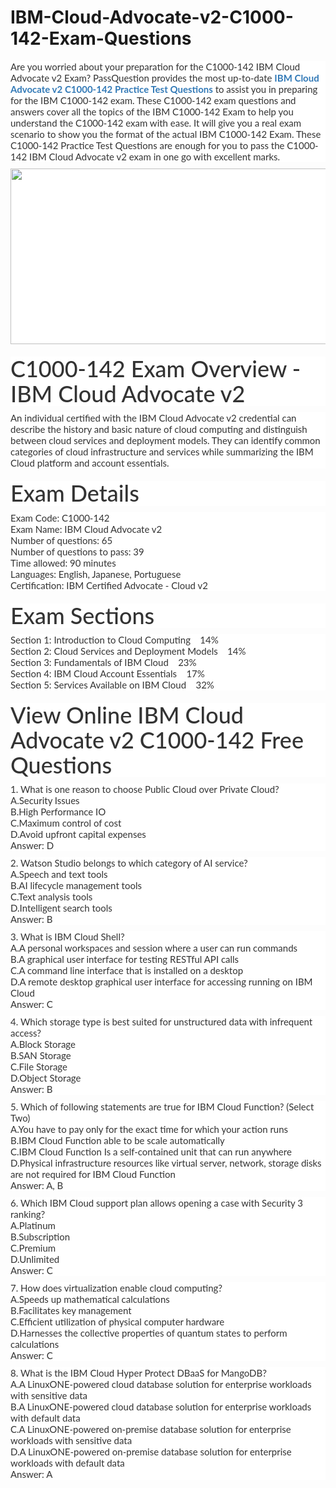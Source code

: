 # IBM-Cloud-Advocate-v2-C1000-142-Exam-Questions
<p>
	<span style="font-size:12px;font-weight:normal;">
	<p style="box-sizing:border-box;margin-top:0px;margin-bottom:10px;color:#333333;font-family:Lato;font-size:15px;white-space:normal;background-color:#FFFFFF;">
		Are you worried about your preparation for the C1000-142 IBM Cloud Advocate v2 Exam? PassQuestion provides the most up-to-date&nbsp;<span style="box-sizing:border-box;font-weight:700;"><a href="https://www.passquestion.com/c1000-142.html" style="box-sizing:border-box;background-color:transparent;color:#337AB7;text-decoration-line:none;">IBM Cloud Advocate v2 C1000-142 Practice Test Questions</a></span>&nbsp;to assist you in preparing for the IBM C1000-142 exam. These C1000-142 exam questions and answers cover all the topics of the IBM C1000-142 Exam to help you understand the C1000-142 exam with ease. It will give you a real exam scenario to show you the format of the actual IBM C1000-142 Exam. These C1000-142 Practice Test Questions are enough for you to pass the C1000-142 IBM Cloud Advocate v2 exam in one go with excellent marks.&nbsp;
	</p>
	<p style="box-sizing:border-box;margin-top:0px;margin-bottom:10px;color:#333333;font-family:Lato;font-size:15px;white-space:normal;background-color:#FFFFFF;">
		<img alt="" src="https://www.passquestion.com/uploads/pqcom/images/20221203/5140e0c50944bcbab650ee868277a69b.png" style="box-sizing:border-box;vertical-align:middle;max-width:100%;height:281px;width:600px;" />
	</p>
	<h1 style="box-sizing:border-box;margin:20px 0px 10px;font-size:36px;font-family:Lato;font-weight:500;line-height:1.1;color:#333333;white-space:normal;background-color:#FFFFFF;">
		C1000-142 Exam Overview - IBM Cloud Advocate v2
	</h1>
	<p style="box-sizing:border-box;margin-top:0px;margin-bottom:10px;color:#333333;font-family:Lato;font-size:15px;white-space:normal;background-color:#FFFFFF;">
		An individual certified with the IBM Cloud Advocate v2 credential can describe the history and basic nature of cloud computing and distinguish between cloud services and deployment models. They can identify common categories of cloud infrastructure and services while summarizing the IBM Cloud platform and account essentials.
	</p>
	<h1 style="box-sizing:border-box;margin:20px 0px 10px;font-size:36px;font-family:Lato;font-weight:500;line-height:1.1;color:#333333;white-space:normal;background-color:#FFFFFF;">
		Exam Details
	</h1>
	<p style="box-sizing:border-box;margin-top:0px;margin-bottom:10px;color:#333333;font-family:Lato;font-size:15px;white-space:normal;background-color:#FFFFFF;">
		Exam Code: C1000-142<br style="box-sizing:border-box;" />
Exam Name: IBM Cloud Advocate v2<br style="box-sizing:border-box;" />
Number of questions: 65<br style="box-sizing:border-box;" />
Number of questions to pass: 39<br style="box-sizing:border-box;" />
Time allowed: 90 minutes<br style="box-sizing:border-box;" />
Languages: English, Japanese, Portuguese<br style="box-sizing:border-box;" />
Certification: IBM Certified Advocate - Cloud v2
	</p>
	<h1 style="box-sizing:border-box;margin:20px 0px 10px;font-size:36px;font-family:Lato;font-weight:500;line-height:1.1;color:#333333;white-space:normal;background-color:#FFFFFF;">
		Exam Sections
	</h1>
	<p style="box-sizing:border-box;margin-top:0px;margin-bottom:10px;color:#333333;font-family:Lato;font-size:15px;white-space:normal;background-color:#FFFFFF;">
		Section 1: Introduction to Cloud Computing &nbsp; &nbsp;14%<br style="box-sizing:border-box;" />
Section 2: Cloud Services and Deployment Models &nbsp; &nbsp;14%<br style="box-sizing:border-box;" />
Section 3: Fundamentals of IBM Cloud &nbsp; &nbsp;23%<br style="box-sizing:border-box;" />
Section 4: IBM Cloud Account Essentials &nbsp; &nbsp;17%<br style="box-sizing:border-box;" />
Section 5: Services Available on IBM Cloud &nbsp; &nbsp;32%
	</p>
	<h1 style="box-sizing:border-box;margin:20px 0px 10px;font-size:36px;font-family:Lato;font-weight:500;line-height:1.1;color:#333333;white-space:normal;background-color:#FFFFFF;">
		View Online IBM Cloud Advocate v2 C1000-142 Free Questions
	</h1>
	<p style="box-sizing:border-box;margin-top:0px;margin-bottom:10px;color:#333333;font-family:Lato;font-size:15px;white-space:normal;background-color:#FFFFFF;">
		1. What is one reason to choose Public Cloud over Private Cloud?<br style="box-sizing:border-box;" />
A.Security Issues<br style="box-sizing:border-box;" />
B.High Performance IO<br style="box-sizing:border-box;" />
C.Maximum control of cost<br style="box-sizing:border-box;" />
D.Avoid upfront capital expenses<br style="box-sizing:border-box;" />
Answer: D
	</p>
	<p style="box-sizing:border-box;margin-top:0px;margin-bottom:10px;color:#333333;font-family:Lato;font-size:15px;white-space:normal;background-color:#FFFFFF;">
		2. Watson Studio belongs to which category of AI service?<br style="box-sizing:border-box;" />
A.Speech and text tools<br style="box-sizing:border-box;" />
B.AI lifecycle management tools<br style="box-sizing:border-box;" />
C.Text analysis tools<br style="box-sizing:border-box;" />
D.Intelligent search tools<br style="box-sizing:border-box;" />
Answer: B
	</p>
	<p style="box-sizing:border-box;margin-top:0px;margin-bottom:10px;color:#333333;font-family:Lato;font-size:15px;white-space:normal;background-color:#FFFFFF;">
		3. What is IBM Cloud Shell?<br style="box-sizing:border-box;" />
A.A personal workspaces and session where a user can run commands<br style="box-sizing:border-box;" />
B.A graphical user interface for testing RESTful API calls<br style="box-sizing:border-box;" />
C.A command line interface that is installed on a desktop<br style="box-sizing:border-box;" />
D.A remote desktop graphical user interface for accessing running on IBM Cloud<br style="box-sizing:border-box;" />
Answer: C
	</p>
	<p style="box-sizing:border-box;margin-top:0px;margin-bottom:10px;color:#333333;font-family:Lato;font-size:15px;white-space:normal;background-color:#FFFFFF;">
		4. Which storage type is best suited for unstructured data with infrequent access?<br style="box-sizing:border-box;" />
A.Block Storage<br style="box-sizing:border-box;" />
B.SAN Storage<br style="box-sizing:border-box;" />
C.File Storage<br style="box-sizing:border-box;" />
D.Object Storage<br style="box-sizing:border-box;" />
Answer: B
	</p>
	<p style="box-sizing:border-box;margin-top:0px;margin-bottom:10px;color:#333333;font-family:Lato;font-size:15px;white-space:normal;background-color:#FFFFFF;">
		5. Which of following statements are true for IBM Cloud Function? (Select Two)<br style="box-sizing:border-box;" />
A.You have to pay only for the exact time for which your action runs<br style="box-sizing:border-box;" />
B.IBM Cloud Function able to be scale automatically<br style="box-sizing:border-box;" />
C.IBM Cloud Function Is a self-contained unit that can run anywhere<br style="box-sizing:border-box;" />
D.Physical infrastructure resources like virtual server, network, storage disks are not required for IBM Cloud Function<br style="box-sizing:border-box;" />
Answer: A, B
	</p>
	<p style="box-sizing:border-box;margin-top:0px;margin-bottom:10px;color:#333333;font-family:Lato;font-size:15px;white-space:normal;background-color:#FFFFFF;">
		6. Which IBM Cloud support plan allows opening a case with Security 3 ranking?<br style="box-sizing:border-box;" />
A.Platinum<br style="box-sizing:border-box;" />
B.Subscription<br style="box-sizing:border-box;" />
C.Premium<br style="box-sizing:border-box;" />
D.Unlimited<br style="box-sizing:border-box;" />
Answer: C
	</p>
	<p style="box-sizing:border-box;margin-top:0px;margin-bottom:10px;color:#333333;font-family:Lato;font-size:15px;white-space:normal;background-color:#FFFFFF;">
		7. How does virtualization enable cloud computing?<br style="box-sizing:border-box;" />
A.Speeds up mathematical calculations<br style="box-sizing:border-box;" />
B.Facilitates key management<br style="box-sizing:border-box;" />
C.Efficient utilization of physical computer hardware<br style="box-sizing:border-box;" />
D.Harnesses the collective properties of quantum states to perform calculations<br style="box-sizing:border-box;" />
Answer: C
	</p>
	<p style="box-sizing:border-box;margin-top:0px;margin-bottom:10px;color:#333333;font-family:Lato;font-size:15px;white-space:normal;background-color:#FFFFFF;">
		8. What is the IBM Cloud Hyper Protect DBaaS for MangoDB?<br style="box-sizing:border-box;" />
A.A LinuxONE-powered cloud database solution for enterprise workloads with sensitive data<br style="box-sizing:border-box;" />
B.A LinuxONE-powered cloud database solution for enterprise workloads with default data<br style="box-sizing:border-box;" />
C.A LinuxONE-powered on-premise database solution for enterprise workloads with sensitive data<br style="box-sizing:border-box;" />
D.A LinuxONE-powered on-premise database solution for enterprise workloads with default data<br style="box-sizing:border-box;" />
Answer: A
	</p>
</span>
</p>
<p>
	<br />
</p>
